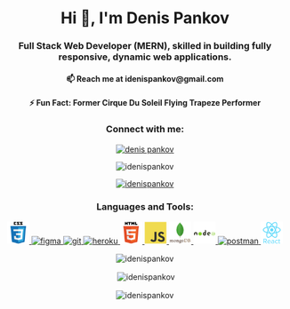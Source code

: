 <h1 align="center">Hi 👋, I'm Denis Pankov</h1>
<h3 align="center">Full Stack Web Developer (MERN), skilled in building fully responsive, dynamic web applications.</h3>

<h4 align="center">📫  Reach me at idenispankov@gmail.com</h4>
<h4 align="center">⚡ Fun Fact: Former Cirque Du Soleil Flying Trapeze Performer</h4>

<h3 align="center">Connect with me:</h3>
<p align="center">
<a href="https://linkedin.com/in/denis pankov" target="blank"><img align="center" src="https://raw.githubusercontent.com/rahuldkjain/github-profile-readme-generator/master/src/images/icons/Social/linked-in-alt.svg" alt="denis pankov" height="30" width="40" /></a>
</p>

<p align="center"> <img src="https://komarev.com/ghpvc/?username=idenispankov&label=Profile%20views&color=0e75b6&style=flat" alt="idenispankov" /> </p>

<p align="center"> <a href="https://github.com/ryo-ma/github-profile-trophy"><img src="https://github-profile-trophy.vercel.app/?username=idenispankov&theme=onedark&row=1" alt="idenispankov" /></a> </p>

<h3 align="center">Languages and Tools:</h3>
<p align="center"> <a href="https://www.w3schools.com/css/" target="_blank"> <img src="https://raw.githubusercontent.com/devicons/devicon/master/icons/css3/css3-original-wordmark.svg" alt="css3" width="40" height="40"/> </a> <a href="https://www.figma.com/" target="_blank"> <img src="https://www.vectorlogo.zone/logos/figma/figma-icon.svg" alt="figma" width="40" height="40"/> </a> <a href="https://git-scm.com/" target="_blank"> <img src="https://www.vectorlogo.zone/logos/git-scm/git-scm-icon.svg" alt="git" width="40" height="40"/> </a> <a href="https://heroku.com" target="_blank"> <img src="https://www.vectorlogo.zone/logos/heroku/heroku-icon.svg" alt="heroku" width="40" height="40"/> </a> <a href="https://www.w3.org/html/" target="_blank"> <img src="https://raw.githubusercontent.com/devicons/devicon/master/icons/html5/html5-original-wordmark.svg" alt="html5" width="40" height="40"/> </a> <a href="https://developer.mozilla.org/en-US/docs/Web/JavaScript" target="_blank"> <img src="https://raw.githubusercontent.com/devicons/devicon/master/icons/javascript/javascript-original.svg" alt="javascript" width="40" height="40"/> </a> <a href="https://www.mongodb.com/" target="_blank"> <img src="https://raw.githubusercontent.com/devicons/devicon/master/icons/mongodb/mongodb-original-wordmark.svg" alt="mongodb" width="40" height="40"/> </a> <a href="https://nodejs.org" target="_blank"> <img src="https://raw.githubusercontent.com/devicons/devicon/master/icons/nodejs/nodejs-original-wordmark.svg" alt="nodejs" width="40" height="40"/> </a> <a href="https://postman.com" target="_blank"> <img src="https://www.vectorlogo.zone/logos/getpostman/getpostman-icon.svg" alt="postman" width="40" height="40"/> </a> <a href="https://reactjs.org/" target="_blank"> <img src="https://raw.githubusercontent.com/devicons/devicon/master/icons/react/react-original-wordmark.svg" alt="react" width="40" height="40"/> </a> </p>

<p align="center"><img align="center" src="https://github-readme-stats.vercel.app/api/top-langs?username=idenispankov&theme=dark&show_icons=true&locale=en&layout=compact" alt="idenispankov" /></p>

<p align="center">&nbsp;<img align="center" src="https://github-readme-stats.vercel.app/api?username=idenispankov&theme=dark&count_private=true&show_icons=true&locale=en" alt="idenispankov" /></p>

<p align="center"><img align="center" src="https://github-readme-streak-stats.herokuapp.com/?user=idenispankov&theme=dark" alt="idenispankov" /></p>

